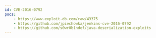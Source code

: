 ```yaml
---
id: CVE-2016-0792
pocs: 
    - https://www.exploit-db.com/raw/43375
    - https://github.com/jpiechowka/jenkins-cve-2016-0792
    - https://github.com/s0wr0b1ndef/java-deserialization-exploits
---
```


